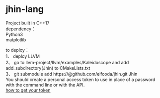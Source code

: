 # jhin-lang  
  
  
Project built in C++17    
dependency：  
Python3  
matplotlib  
  
 to deploy：  
1、 deploy LLVM  
2、 go to llvm-project/llvm/examples/Kaleidoscope and add add_subdirectory(Jhin) to CMakeLists.txt    
3、 git submodule add https://<token>@github.com/elfcoda/jhin.git Jhin   
    You should create a personal access token to use in place of a password with the command line or with the API.  
    [how to get your token][1]  
  
      
    
[1]: https://docs.github.com/en/github/authenticating-to-github/keeping-your-account-and-data-secure/creating-a-personal-access-token  

  
  

